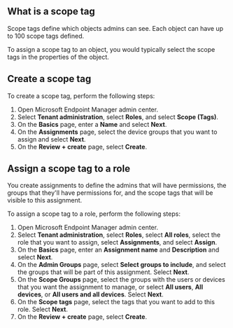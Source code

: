 ## What is a scope tag

Scope tags define which objects admins can see. Each object can have up to 100 scope tags defined.

To assign a scope tag to an object, you would typically select the scope tags in the properties of the object.

## Create a scope tag

To create a scope tag, perform the following steps:

1. Open Microsoft Endpoint Manager admin center.
1. Select **Tenant administration**, select **Roles**, and select **Scope (Tags)**.
1. On the **Basics** page, enter a **Name** and select **Next**.
1. On the **Assignments** page, select the device groups that you want to assign and select **Next**.
1. On the **Review + create** page, select **Create**.

## Assign a scope tag to a role

You create assignments to define the admins that will have permissions, the groups that they'll have permissions for, and the scope tags that will be visible to this assignment.

To assign a scope tag to a role, perform the following steps:

1. Open Microsoft Endpoint Manager admin center.
1. Select **Tenant administration**, select **Roles**, select **All roles**, select the role that you want to assign, select **Assignments**, and select **Assign**.
1. On the **Basics** page, enter an **Assignment name** and **Description** and select **Next**.
1. On the **Admin Groups** page, select **Select groups to include**, and select the groups that will be part of this assignment. Select **Next**.
1. On the **Scope Groups** page, select the groups with the users or devices that you want the assignment to manage, or select **All users**, **All devices**, or **All users and all devices**. Select **Next**.
1. On the **Scope tags** page, select the tags that you want to add to this role. Select **Next**.
1. On the **Review + create** page, select **Create**.
